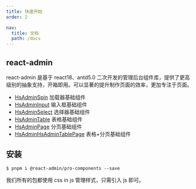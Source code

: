 ```yaml
---
title: 快速开始
order: 2

nav:
  title: 文档
  path: /docs
---
```


## react-admin

react-admin 是基于 react18、antd5.0 二次开发的管理后台组件库，提供了更高级别的抽象支持，开箱即用。可以显著的提升制作页面的效率，更加专注于页面。

- [HsAdminSpin](/components/spin) 加载器基础组件
- [HsAdminInput](/components/form) 输入框基础组件
- [HsAdminSelect](/components/form) 选择器基础组件
- [HsAdminTable](/components/table-page) 表格基础组件
- [HsAdminPage](/components/table-page) 分页基础组件
- [HsAdminHsAdminTablePage](/components/table-page) 表格+分页基础组件

## 安装

```shell
$ pnpm i @react-admin/pro-components --save
```

我们所有的包都使用 css in js 管理样式，只需引入 js 即可。
